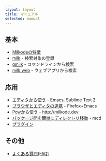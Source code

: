 ```yaml
---
layout: layout
title: マニュアル
selected: manual
---
```


## 基本

- [Milkodeの特徴](./features.html)
- [milk](./milk.html) - 検索対象の登録
- [gmilk](./gmilk.html) - コマンドラインから検索
- [milk web](./milk-web.html) - ウェブアプリから検索

## 応用

- [エディタから使う](./use-from-editor.html) - Emacs, Sublime Text 2
- [ブラウザとエディタの連携](./coop-browser-and-editor.html) - Firefox+Emacs
- [Powから使う](./pow.html) - http://milkode.dev
- [パッケージ間を簡単にディレクトリ移動](./mcd.html) - mcd
- [プラグイン](./plugins.html)

## その他

- [よくある質問(FAQ)](./faq.html)
